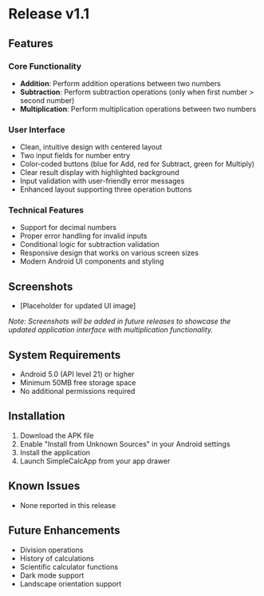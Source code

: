 # Release v1.1

## Features

### Core Functionality
- **Addition**: Perform addition operations between two numbers
- **Subtraction**: Perform subtraction operations (only when first number > second number)
- **Multiplication**: Perform multiplication operations between two numbers

### User Interface
- Clean, intuitive design with centered layout
- Two input fields for number entry
- Color-coded buttons (blue for Add, red for Subtract, green for Multiply)
- Clear result display with highlighted background
- Input validation with user-friendly error messages
- Enhanced layout supporting three operation buttons

### Technical Features
- Support for decimal numbers
- Proper error handling for invalid inputs
- Conditional logic for subtraction validation
- Responsive design that works on various screen sizes
- Modern Android UI components and styling

## Screenshots

- [Placeholder for updated UI image]

*Note: Screenshots will be added in future releases to showcase the updated application interface with multiplication functionality.*

## System Requirements

- Android 5.0 (API level 21) or higher
- Minimum 50MB free storage space
- No additional permissions required

## Installation

1. Download the APK file
2. Enable "Install from Unknown Sources" in your Android settings
3. Install the application
4. Launch SimpleCalcApp from your app drawer

## Known Issues

- None reported in this release

## Future Enhancements

- Division operations
- History of calculations
- Scientific calculator functions
- Dark mode support
- Landscape orientation support 